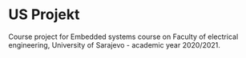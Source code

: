# US Projekt

Course project for Embedded systems course on Faculty of electrical engineering, University of Sarajevo - academic year 2020/2021.

